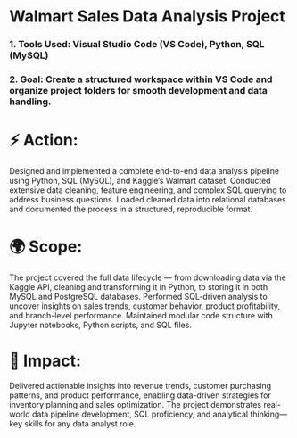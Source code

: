 # Walmart Sales Data Analysis Project
### 1. Tools Used: Visual Studio Code (VS Code), Python, SQL (MySQL)
### 2. Goal: Create a structured workspace within VS Code and organize project folders for smooth development and data handling.

# ⚡ Action: 
Designed and implemented a complete end-to-end data analysis pipeline using Python, SQL (MySQL), and Kaggle’s Walmart dataset. Conducted extensive data cleaning, feature engineering, and complex SQL querying to address business questions. Loaded cleaned data into relational databases and documented the process in a structured, reproducible format.

# 🌍 Scope: 
The project covered the full data lifecycle — from downloading data via the Kaggle API, cleaning and transforming it in Python, to storing it in both MySQL and PostgreSQL databases. Performed SQL-driven analysis to uncover insights on sales trends, customer behavior, product profitability, and branch-level performance. Maintained modular code structure with Jupyter notebooks, Python scripts, and SQL files.

# 🎯 Impact: 
Delivered actionable insights into revenue trends, customer purchasing patterns, and product performance, enabling data-driven strategies for inventory planning and sales optimization. The project demonstrates real-world data pipeline development, SQL proficiency, and analytical thinking—key skills for any data analyst role.

